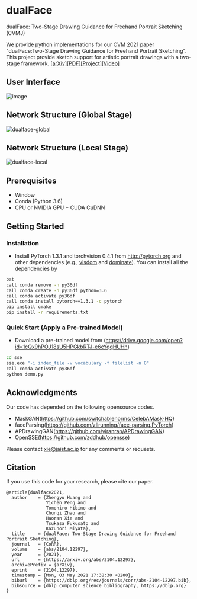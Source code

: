 # dualFace
dualFace: Two-Stage Drawing Guidance for Freehand Portrait Sketching (CVMJ)

We provide python implementations for our CVM 2021 paper "dualFace:Two-Stage Drawing Guidance for Freehand Portrait Sketching".
This project provide sketch support for artistic portrait drawings with a two-stage framework.
[[arXiv]](https://arxiv.org/abs/2104.12297)[[PDF]](https://arxiv.org/pdf/2104.12297.pdf)[[Project]](http://www.jaist.ac.jp/~xie/dualface.html)[[Video]](https://youtu.be/29nrIwo1t10)

## User Interface
![image](https://user-images.githubusercontent.com/4180028/116048238-f08a1180-a6af-11eb-9504-8b8f9dd99236.png)

## Network Structure (Global Stage)
![dualface-global](https://user-images.githubusercontent.com/4180028/117390165-9e0ae980-af28-11eb-859a-3d8987d6fbe5.JPG)

## Network Structure (Local Stage)
![dualface-local](https://user-images.githubusercontent.com/4180028/117390179-a2cf9d80-af28-11eb-8ef5-94ad2456552a.JPG)

## Prerequisites
- Window
- Conda (Python 3.6)
- CPU or NVIDIA GPU + CUDA CuDNN
## Getting Started
### Installation
- Install PyTorch 1.3.1 and torchvision 0.4.1 from http://pytorch.org and other dependencies (e.g., [visdom](https://github.com/facebookresearch/visdom) and [dominate](https://github.com/Knio/dominate)). You can install all the dependencies by
```bash
bat
call conda remove -n py36df
call conda create -n py36df python=3.6 
call conda activate py36df
call conda install pytorch==1.3.1 -c pytorch
pip install cmake
pip install -r requirements.txt
```

### Quick Start (Apply a Pre-trained Model)
- Download a pre-trained model from (https://drive.google.com/open?id=1cQx9hPOJ18sU5HPGkbRTJ-e6cYqqHUHh)
```bash
cd sse
sse.exe "-i index_file -v vocabulary -f filelist -n 8"
call conda activate py36df
python demo.py
```

## Acknowledgments
Our code has depended on the following opensource codes.
- MaskGAN(https://github.com/switchablenorms/CelebAMask-HQ)
- faceParsing(https://github.com/zllrunning/face-parsing.PyTorch) 
- APDrawingGAN(https://github.com/yiranran/APDrawingGAN)
- OpenSSE(https://github.com/zddhub/opensse)

Please contact xie@jaist.ac.jp for any comments or requests.

## Citation
If you use this code for your research, please cite our paper.
```
@article{dualface2021,
  author    = {Zhengyu Huang and
               Yichen Peng and
               Tomohiro Hibino and
               Chunqi Zhao and
               Haoran Xie and
               Tsukasa Fukusato and
               Kazunori Miyata},
  title     = {dualFace: Two-Stage Drawing Guidance for Freehand Portrait Sketching},
  journal   = {CoRR},
  volume    = {abs/2104.12297},
  year      = {2021},
  url       = {https://arxiv.org/abs/2104.12297},
  archivePrefix = {arXiv},
  eprint    = {2104.12297},
  timestamp = {Mon, 03 May 2021 17:38:30 +0200},
  biburl    = {https://dblp.org/rec/journals/corr/abs-2104-12297.bib},
  bibsource = {dblp computer science bibliography, https://dblp.org}
}
```
